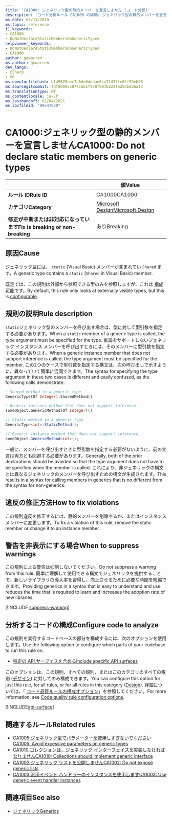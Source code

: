 ```yaml
---
title: 'CA1000: ジェネリック型の静的メンバーを宣言しません (コード分析)'
description: 'コード分析ルール CA1000 の詳細: ジェネリック型の静的メンバーを宣言しません'
ms.date: 03/11/2019
ms.topic: reference
f1_keywords:
- CA1000
- DoNotDeclareStaticMembersOnGenericTypes
helpviewer_keywords:
- DoNotDeclareStaticMembersOnGenericTypes
- CA1000
author: gewarren
ms.author: gewarren
dev_langs:
- CSharp
- VB
ms.openlocfilehash: bf49570cec7d6de0dddae0ca7f475fc0ff99eb98
ms.sourcegitcommit: 4df8e005c074ceb1f978f007b222fe253be2baf3
ms.translationtype: MT
ms.contentlocale: ja-JP
ms.lasthandoff: 02/04/2021
ms.locfileid: "99547630"
---
```

# <a name="ca1000-do-not-declare-static-members-on-generic-types"></a><span data-ttu-id="aee69-103">CA1000:ジェネリック型の静的メンバーを宣言しません</span><span class="sxs-lookup"><span data-stu-id="aee69-103">CA1000: Do not declare static members on generic types</span></span>

| | <span data-ttu-id="aee69-104">値</span><span class="sxs-lookup"><span data-stu-id="aee69-104">Value</span></span> |
|-|-|
| <span data-ttu-id="aee69-105">**ルール ID**</span><span class="sxs-lookup"><span data-stu-id="aee69-105">**Rule ID**</span></span> |<span data-ttu-id="aee69-106">CA1000</span><span class="sxs-lookup"><span data-stu-id="aee69-106">CA1000</span></span>|
| <span data-ttu-id="aee69-107">**カテゴリ**</span><span class="sxs-lookup"><span data-stu-id="aee69-107">**Category**</span></span> |[<span data-ttu-id="aee69-108">Microsoft Design</span><span class="sxs-lookup"><span data-stu-id="aee69-108">Microsoft.Design</span></span>](design-warnings.md)|
| <span data-ttu-id="aee69-109">**修正が中断または非対応になっています**</span><span class="sxs-lookup"><span data-stu-id="aee69-109">**Fix is breaking or non-breaking**</span></span> |<span data-ttu-id="aee69-110">あり</span><span class="sxs-lookup"><span data-stu-id="aee69-110">Breaking</span></span>|

## <a name="cause"></a><span data-ttu-id="aee69-111">原因</span><span class="sxs-lookup"><span data-stu-id="aee69-111">Cause</span></span>

<span data-ttu-id="aee69-112">ジェネリック型には、 `static` (Visual Basic) メンバーが含まれてい `Shared` ます。</span><span class="sxs-lookup"><span data-stu-id="aee69-112">A generic type contains a `static` (`Shared` in Visual Basic) member.</span></span>

<span data-ttu-id="aee69-113">既定では、この規則は外部から参照できる型のみを参照しますが、これは [構成可能](#configure-code-to-analyze)です。</span><span class="sxs-lookup"><span data-stu-id="aee69-113">By default, this rule only looks at externally visible types, but this is [configurable](#configure-code-to-analyze).</span></span>

## <a name="rule-description"></a><span data-ttu-id="aee69-114">規則の説明</span><span class="sxs-lookup"><span data-stu-id="aee69-114">Rule description</span></span>

<span data-ttu-id="aee69-115">`static`ジェネリック型のメンバーを呼び出す場合は、型に対して型引数を指定する必要があります。</span><span class="sxs-lookup"><span data-stu-id="aee69-115">When a `static` member of a generic type is called, the type argument must be specified for the type.</span></span> <span data-ttu-id="aee69-116">推論をサポートしないジェネリック インスタンス メンバーを呼び出すときには、そのメンバーに型引数を指定する必要があります。</span><span class="sxs-lookup"><span data-stu-id="aee69-116">When a generic instance member that does not support inference is called, the type argument must be specified for the member.</span></span> <span data-ttu-id="aee69-117">この2つのケースで型引数を指定する構文は、次の呼び出しで示すように、異なっていて簡単に混同できます。</span><span class="sxs-lookup"><span data-stu-id="aee69-117">The syntax for specifying the type argument in these two cases is different and easily confused, as the following calls demonstrate:</span></span>

```vb
' Shared method in a generic type.
GenericType(Of Integer).SharedMethod()

' Generic instance method that does not support inference.
someObject.GenericMethod(Of Integer)()
```

```csharp
// Static method in a generic type.
GenericType<int>.StaticMethod();

// Generic instance method that does not support inference.
someObject.GenericMethod<int>();
```

<span data-ttu-id="aee69-118">一般に、メンバーを呼び出すときに型引数を指定する必要がないように、前の宣言は両方とも回避する必要があります。</span><span class="sxs-lookup"><span data-stu-id="aee69-118">Generally, both of the prior declarations should be avoided so that the type argument does not have to be specified when the member is called.</span></span> <span data-ttu-id="aee69-119">これにより、非ジェネリックの構文とは異なるジェネリックのメンバーを呼び出すための構文が生成されます。</span><span class="sxs-lookup"><span data-stu-id="aee69-119">This results in a syntax for calling members in generics that is no different from the syntax for non-generics.</span></span>

## <a name="how-to-fix-violations"></a><span data-ttu-id="aee69-120">違反の修正方法</span><span class="sxs-lookup"><span data-stu-id="aee69-120">How to fix violations</span></span>

<span data-ttu-id="aee69-121">この規則違反を修正するには、静的メンバーを削除するか、またはインスタンスメンバーに変更します。</span><span class="sxs-lookup"><span data-stu-id="aee69-121">To fix a violation of this rule, remove the static member or change it to an instance member.</span></span>

## <a name="when-to-suppress-warnings"></a><span data-ttu-id="aee69-122">警告を非表示にする場合</span><span class="sxs-lookup"><span data-stu-id="aee69-122">When to suppress warnings</span></span>

<span data-ttu-id="aee69-123">この規則による警告は抑制しないでください。</span><span class="sxs-lookup"><span data-stu-id="aee69-123">Do not suppress a warning from this rule.</span></span> <span data-ttu-id="aee69-124">簡単に理解して使用できる構文でジェネリックを提供することで、新しいライブラリの導入率を習得し、向上させるために必要な時間を短縮できます。</span><span class="sxs-lookup"><span data-stu-id="aee69-124">Providing generics in a syntax that is easy to understand and use reduces the time that is required to learn and increases the adoption rate of new libraries.</span></span>

[!INCLUDE [suppress-warning](../../../../includes/code-analysis/suppress-warning.md)]

## <a name="configure-code-to-analyze"></a><span data-ttu-id="aee69-125">分析するコードの構成</span><span class="sxs-lookup"><span data-stu-id="aee69-125">Configure code to analyze</span></span>

<span data-ttu-id="aee69-126">この規則を実行するコードベースの部分を構成するには、次のオプションを使用します。</span><span class="sxs-lookup"><span data-stu-id="aee69-126">Use the following option to configure which parts of your codebase to run this rule on.</span></span>

- [<span data-ttu-id="aee69-127">特定の API サーフェスを含める</span><span class="sxs-lookup"><span data-stu-id="aee69-127">Include specific API surfaces</span></span>](#include-specific-api-surfaces)

<span data-ttu-id="aee69-128">このオプションは、この規則、すべての規則、またはこのカテゴリのすべての規則 ([デザイン](design-warnings.md)) に対してのみ構成できます。</span><span class="sxs-lookup"><span data-stu-id="aee69-128">You can configure this option for just this rule, for all rules, or for all rules in this category ([Design](design-warnings.md)).</span></span> <span data-ttu-id="aee69-129">詳細については、「 [コード品質ルールの構成オプション](../code-quality-rule-options.md)」を参照してください。</span><span class="sxs-lookup"><span data-stu-id="aee69-129">For more information, see [Code quality rule configuration options](../code-quality-rule-options.md).</span></span>

[!INCLUDE[api-surface](~/includes/code-analysis/api-surface.md)]

## <a name="related-rules"></a><span data-ttu-id="aee69-130">関連するルール</span><span class="sxs-lookup"><span data-stu-id="aee69-130">Related rules</span></span>

- [<span data-ttu-id="aee69-131">CA1005:ジェネリック型でパラメーターを使用しすぎないでください</span><span class="sxs-lookup"><span data-stu-id="aee69-131">CA1005: Avoid excessive parameters on generic types</span></span>](ca1005.md)
- [<span data-ttu-id="aee69-132">CA1010:コレクションは、ジェネリック インターフェイスを実装しなければなりません</span><span class="sxs-lookup"><span data-stu-id="aee69-132">CA1010: Collections should implement generic interface</span></span>](ca1010.md)
- [<span data-ttu-id="aee69-133">CA1002:ジェネリック リストを公開しません</span><span class="sxs-lookup"><span data-stu-id="aee69-133">CA1002: Do not expose generic lists</span></span>](ca1002.md)
- [<span data-ttu-id="aee69-134">CA1003:汎用イベント ハンドラーのインスタンスを使用します</span><span class="sxs-lookup"><span data-stu-id="aee69-134">CA1003: Use generic event handler instances</span></span>](ca1003.md)

## <a name="see-also"></a><span data-ttu-id="aee69-135">関連項目</span><span class="sxs-lookup"><span data-stu-id="aee69-135">See also</span></span>

- [<span data-ttu-id="aee69-136">ジェネリック</span><span class="sxs-lookup"><span data-stu-id="aee69-136">Generics</span></span>](../../../csharp/programming-guide/generics/index.md)
